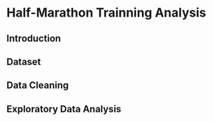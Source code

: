 # Half-Marathon Trainning Analysis

## Introduction

## Dataset

## Data Cleaning

## Exploratory Data Analysis
